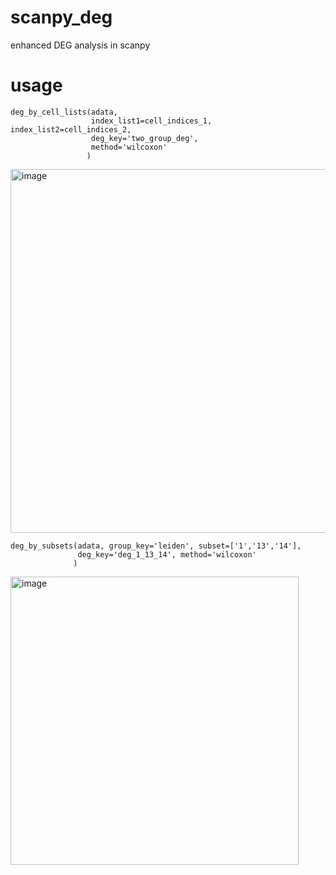 # scanpy_deg
enhanced DEG analysis in scanpy

# usage
```
deg_by_cell_lists(adata, 
                  index_list1=cell_indices_1, index_list2=cell_indices_2,
                  deg_key='two_group_deg',
                  method='wilcoxon'
                 )
```
<img width="582" alt="image" src="https://user-images.githubusercontent.com/18084613/200899134-8678ce46-e303-4d73-95f1-655f7ffd1556.png">



```
deg_by_subsets(adata, group_key='leiden', subset=['1','13','14'], 
               deg_key='deg_1_13_14', method='wilcoxon'
              )
```
<img width="461" alt="image" src="https://user-images.githubusercontent.com/18084613/200899279-252f70f5-3bc3-45f7-a93c-3b17fbf650e7.png">
